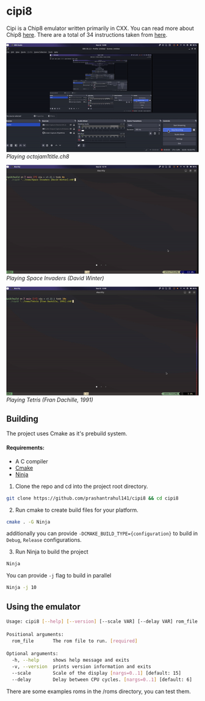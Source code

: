 # cipi8

Cipi is a Chip8 emulator written primarily in CXX. You can read more about Chip8 [here](https://en.wikipedia.org/wiki/CHIP-8).
There are a total of 34 instructions taken from [here](http://devernay.free.fr/hacks/chip8/C8TECH10.HTM).


![octojam1title.ch8](./assets/meta/october.gif)
_Playing octojam1title.ch8_

![space invaders](./assets/meta/spaceinvaders.gif)
_Playing Space Invaders (David Winter)_

![tetris.ch8](./assets/meta/tetris.gif)
_Playing Tetris (Fran Dachille, 1991)_



## Building

The project uses Cmake as it's prebuild system.

#### Requirements:

- A C compiler
- [Cmake](https://cmake.org/)
- [Ninja](https://ninja-build.org/)

1. Clone the repo and cd into the project root directory.

```sh
git clone https://github.com/prashantrahul141/cipi8 && cd cipi8
```

2. Run cmake to create build files for your platform.

```sh
cmake . -G Ninja
```

additionally you can provide `-DCMAKE_BUILD_TYPE={configuration}` to build in `Debug`, `Release` configurations.

3. Run Ninja to build the project

```sh
Ninja
```
You can provide `-j` flag to build in parallel

```sh
Ninja -j 10
```


## Using the emulator
```sh
Usage: cipi8 [--help] [--version] [--scale VAR] [--delay VAR] rom_file

Positional arguments:
  rom_file       The rom file to run. [required]

Optional arguments:
  -h, --help     shows help message and exits
  -v, --version  prints version information and exits
  --scale        Scale of the display [nargs=0..1] [default: 15]
  --delay        Delay between CPU cycles. [nargs=0..1] [default: 6]
```
There are some examples roms in the /roms directory, you can test them.